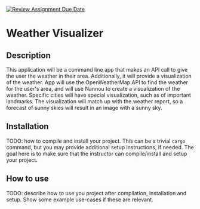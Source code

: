[![Review Assignment Due Date](https://classroom.github.com/assets/deadline-readme-button-22041afd0340ce965d47ae6ef1cefeee28c7c493a6346c4f15d667ab976d596c.svg)](https://classroom.github.com/a/c2Cd-Xpe)
# Weather Visualizer

## Description

This application will be a command line app that makes an API call to give the user the weather in their area. Additionally, it will provide a visualization of the weather. App will use the OpenWeatherMap API to find the weather for the user's area, and will use Nannou to create a visualization of the weather. Specific cities will have special visualization, such as of important landmarks. The visualization will match up with the weather report, so a forecast of sunny skies will result in an image with a sunny sky.

## Installation

TODO: how to compile and install your project. This can be a trivial `cargo` command, but you may provide additional setup instructions, if needed. The goal here is to make sure that the instructor can compile/install and setup your project.

## How to use

TODO: describe how to use you project after compilation, installation and setup. Show some example use-cases if these are relevant.
